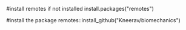 #install remotes if not installed
install.packages("remotes")

#install the package
remotes::install_github("Kneerav/biomechanics")
